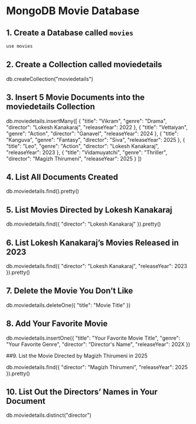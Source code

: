 # MongoDB Movie Database

## 1. Create a Database called `movies`
```javascript
use movies
```
## 2. Create a Collection called moviedetails


db.createCollection("moviedetails")

## 3. Insert 5 Movie Documents into the moviedetails Collection


db.moviedetails.insertMany([
    { "title": "Vikram", "genre": "Drama", "director": "Lokesh Kanakaraj", "releaseYear": 2022 },
    { "title": "Vettaiyan", "genre": "Action", "director": "Ganavel", "releaseYear": 2024 },
    { "title": "Kanguva", "genre": "Fantasy", "director": "Siva", "releaseYear": 2025 },
    { "title": "Leo", "genre": "Action", "director": "Lokesh Kanakaraj", "releaseYear": 2023 },
    { "title": "Vidamuyatchi", "genre": "Thriller", "director": "Magizh Thirumeni", "releaseYear": 2025 }
])

## 4. List All Documents Created



db.moviedetails.find().pretty()

## 5. List Movies Directed by Lokesh Kanakaraj



db.moviedetails.find({ "director": "Lokesh Kanakaraj" }).pretty()

## 6. List Lokesh Kanakaraj’s Movies Released in 2023



db.moviedetails.find({ "director": "Lokesh Kanakaraj", "releaseYear": 2023 }).pretty()

## 7. Delete the Movie You Don’t Like



db.moviedetails.deleteOne({ "title": "Movie Title" })

## 8. Add Your Favorite Movie



db.moviedetails.insertOne({
    "title": "Your Favorite Movie Title",
    "genre": "Your Favorite Genre",
    "director": "Director's Name",
    "releaseYear": 202X
})

##9. List the Movie Directed by Magizh Thirumeni in 2025


db.moviedetails.find({ "director": "Magizh Thirumeni", "releaseYear": 2025 }).pretty()

## 10. List Out the Directors’ Names in Your Document


db.moviedetails.distinct("director")



